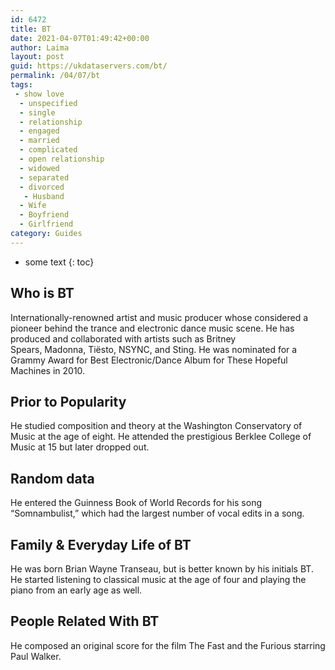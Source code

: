 ```yaml
---
id: 6472
title: BT
date: 2021-04-07T01:49:42+00:00
author: Laima
layout: post
guid: https://ukdataservers.com/bt/
permalink: /04/07/bt
tags:
 - show love
  - unspecified
  - single
  - relationship
  - engaged
  - married
  - complicated
  - open relationship
  - widowed
  - separated
  - divorced
   - Husband
  - Wife
  - Boyfriend
  - Girlfriend
category: Guides
---
```


* some text
{: toc}


## Who is BT
                  
                  
                  
Internationally-renowned artist and music producer whose considered a pioneer behind the trance and electronic dance music scene. He has produced and collaborated with artists such as Britney Spears, Madonna, Tiësto, NSYNC, and Sting. He was nominated for a Grammy Award for Best Electronic/Dance Album for These Hopeful Machines in 2010.
                  
              
            
              
            
                
                
                
## Prior to Popularity
                  
                  
                  
He studied composition and theory at the Washington Conservatory of Music at the age of eight. He attended the prestigious Berklee College of Music at 15 but later dropped out.
                  
              
            
              
            
                
                
                
## Random data
                  
                  
                  
He entered the Guinness Book of World Records for his song &#8220;Somnambulist,&#8221; which had the largest number of vocal edits in a song.
                  
              
            
              
            
                
                
                
## Family & Everyday Life of BT
                  
                  
                  
He was born Brian Wayne Transeau, but is better known by his initials BT. He started listening to classical music at the age of four and playing the piano from an early age as well.
                  
              
            
              
            
                
                
                
## People Related With BT
                  
                  
                  
He composed an original score for the film The Fast and the Furious starring Paul Walker.
                  
              
            
              
            
                
              
            
              
              
            
            
              
            
          
          
          